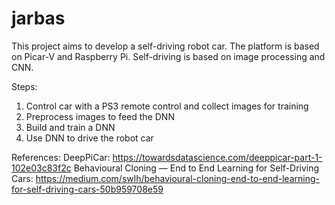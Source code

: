 # jarbas
This project aims to develop a self-driving robot car.
The platform is based on Picar-V and Raspberry Pi. Self-driving is based on image processing and CNN.

Steps:
1. Control car with a PS3 remote control and collect images for training
2. Preprocess images to feed the DNN
3. Build and train a DNN
4. Use DNN to drive the robot car


References:
DeepPiCar: https://towardsdatascience.com/deeppicar-part-1-102e03c83f2c
Behavioural Cloning — End to End Learning for Self-Driving Cars: https://medium.com/swlh/behavioural-cloning-end-to-end-learning-for-self-driving-cars-50b959708e59

